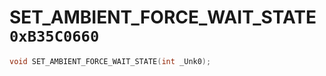 # SET_AMBIENT_FORCE_WAIT_STATE `0xB35C0660`

```cpp
void SET_AMBIENT_FORCE_WAIT_STATE(int _Unk0);
```